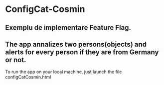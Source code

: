 # ConfigCat-Cosmin
Exemplu de implementare Feature Flag.
--------------------------------------
The app annalizes two persons(objects) and alerts for every person if they are from Germany or not.
--------------------------------------
To run the app on your local machine, just launch the file configCatCosmin.html
